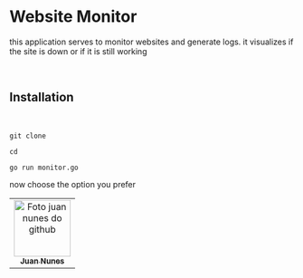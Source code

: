 # Website Monitor

this application serves to monitor websites and generate logs. it visualizes if the site is down or if it is still working

<br>

## Installation
<br>

```
git clone 
```

```
cd 
```

```
go run monitor.go
```

now choose the option you prefer


<table>
  <tr>
    <td align="center">
      <a href="https://github.com/juannunesz">
        <img src="https://avatars1.githubusercontent.com/u/52586245?s=400&u=0c950afd49031d138b9d131c3760b9676f991c54&v=4" width="100px;" alt="Foto juan nunes do github"/><br>
        <sub>
          <b>Juan Nunes</b>
        </sub>
      </a>
    </td>
  </tr>
</table>

